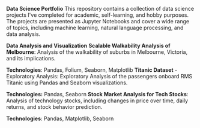**Data Science Portfolio**
This repository contains a collection of data science projects I've completed for academic, self-learning, and hobby purposes. The projects are presented as Jupyter Notebooks and cover a wide range of topics, including machine learning, natural language processing, and data analysis.


**Data Analysis and Visualization**
**Scalable Walkability Analysis of Melbourne**: Analysis of the walkability of suburbs in Melbourne, Victoria, and its implications.

**Technologies**: Pandas, Folium, Seaborn, Matplotlib
**Titanic Dataset** - Exploratory Analysis: Exploratory Analysis of the passengers onboard RMS Titanic using Pandas and Seaborn visualizations.

**Technologies:** Pandas, Seaborn
**Stock Market Analysis for Tech Stocks**: Analysis of technology stocks, including changes in price over time, daily returns, and stock behavior prediction.

**Technologies**: Pandas, Matplotlib, Seaborn
